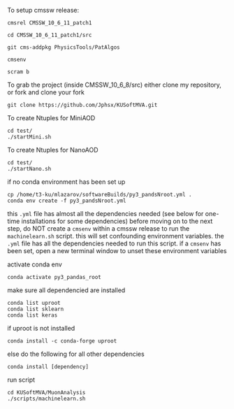 


To setup cmssw release:

	cmsrel CMSSW_10_6_11_patch1

	cd CMSSW_10_6_11_patch1/src
	
	git cms-addpkg PhysicsTools/PatAlgos

	cmsenv
	
	scram b

To grab the project (inside CMSSW_10_6_8/src)
either clone my repository, or fork and clone your fork

	git clone https://github.com/Jphsx/KUSoftMVA.git

To create Ntuples for MiniAOD

	cd test/
	./startMini.sh

To create Ntuples for NanoAOD

	cd test/
	./startNano.sh
	

if no conda environment has been set up

	cp /home/t3-ku/mlazarov/softwareBuilds/py3_pandsNroot.yml .
	conda env create -f py3_pandsNroot.yml
this `.yml` file has almost all the dependencies needed (see below for one-time installations for some dependencies)
before moving on to the next step, do NOT create a `cmsenv` within a cmssw release to run the `machinelearn.sh` script. this will set confounding environment variables. the `.yml` file has all the dependencies needed to run this script. if a `cmsenv` has been set, open a new terminal window to unset these environment variables


activate conda env

	conda activate py3_pandas_root
make sure all dependencied are installed
	
	conda list uproot
	conda list sklearn
	conda list keras
if uproot is not installed

	conda install -c conda-forge uproot
else do the following for all other dependencies

	conda install [dependency]

run script

	cd KUSoftMVA/MuonAnalysis
	./scripts/machinelearn.sh

